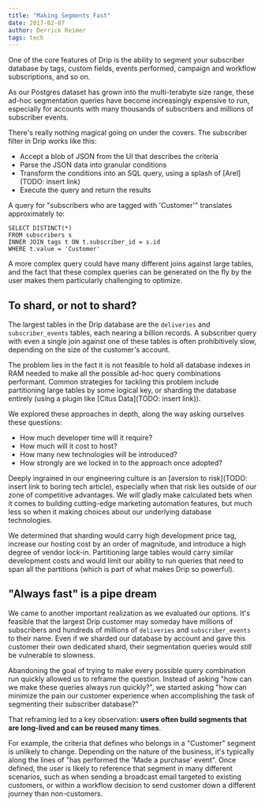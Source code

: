 ```yaml
---
title: "Making Segments Fast"
date: 2017-02-07
author: Derrick Reimer
tags: tech
---
```


One of the core features of Drip is the ability to segment your subscriber database by tags, custom fields, events performed, campaign and workflow subscriptions, and so on.

As our Postgres dataset has grown into the multi-terabyte size range, these ad-hoc segmentation queries have become increasingly expensive to run, especially for accounts with many thousands of subscribers and millions of subscriber events.

There's really nothing magical going on under the covers. The subscriber filter in Drip works like this:

- Accept a blob of JSON from the UI that describes the criteria
- Parse the JSON data into granular conditions
- Transform the conditions into an SQL query, using a splash of [Arel](TODO: insert link)
- Execute the query and return the results

A query for "subscribers who are tagged with 'Customer'" translates approximately to:

```
SELECT DISTINCT(*)
FROM subscribers s
INNER JOIN tags t ON t.subscriber_id = s.id
WHERE t.value = 'Customer'
```

A more complex query could have many different joins against large tables, and the fact that these complex queries can be generated on the fly by the user makes them particularly challenging to optimize.

## To shard, or not to shard?

The largest tables in the Drip database are the `deliveries` and `subscriber_events` tables, each nearing a billion records. A subscriber query with even a single join against one of these tables is often prohibitively slow, depending on the size of the customer's account.

The problem lies in the fact it is not feasible to hold all database indexes in RAM needed to make all the possible ad-hoc query combinations performant. Common strategies for tackling this problem include partitioning large tables by some logical key, or sharding the database entirely (using a plugin like [Citus Data](TODO: insert link)).

We explored these approaches in depth, along the way asking ourselves these questions:

- How much developer time will it require?
- How much will it cost to host?
- How many new technologies will be introduced?
- How strongly are we locked in to the approach once adopted?

Deeply ingrained in our engineering culture is an [aversion to risk](TODO: insert link to boring tech article), especially when that risk lies outside of our zone of competitive advantages. We will gladly make calculated bets when it comes to building cutting-edge marketing automation features, but much less so when it making choices about our underlying database technologies.

We determined that sharding would carry high development price tag, increase our hosting cost by an order of magnitude, and introduce a high degree of vendor lock-in. Partitioning large tables would carry similar development costs and would limit our ability to run queries that need to span all the partitions (which is part of what makes Drip so powerful).

## "Always fast" is a pipe dream

We came to another important realization as we evaluated our options. It's feasible that the largest Drip customer may someday have millions of subscribers and hundreds of millions of `deliveries` and `subscriber_events` to their name. Even if we sharded our database by account and gave this customer their own dedicated shard, their segmentation queries would _still_ be vulnerable to slowness.

Abandoning the goal of trying to make every possible query combination run quickly allowed us to reframe the question. Instead of asking "how can we make these queries always run quickly?", we started asking "how can minimize the pain our customer experience when accomplishing the task of segmenting their subscriber database?"

That reframing led to a key observation: **users often build segments that are long-lived and can be reused many times**.

For example, the criteria that defines who belongs in a "Customer" segment is unlikely to change. Depending on the nature of the business, it's typically along the lines of "has performed the 'Made a purchase' event". Once defined, the user is likely to reference that segment in many different scenarios, such as when sending a broadcast email targeted to existing customers, or within a workflow decision to send customer down a different journey than non-customers.
